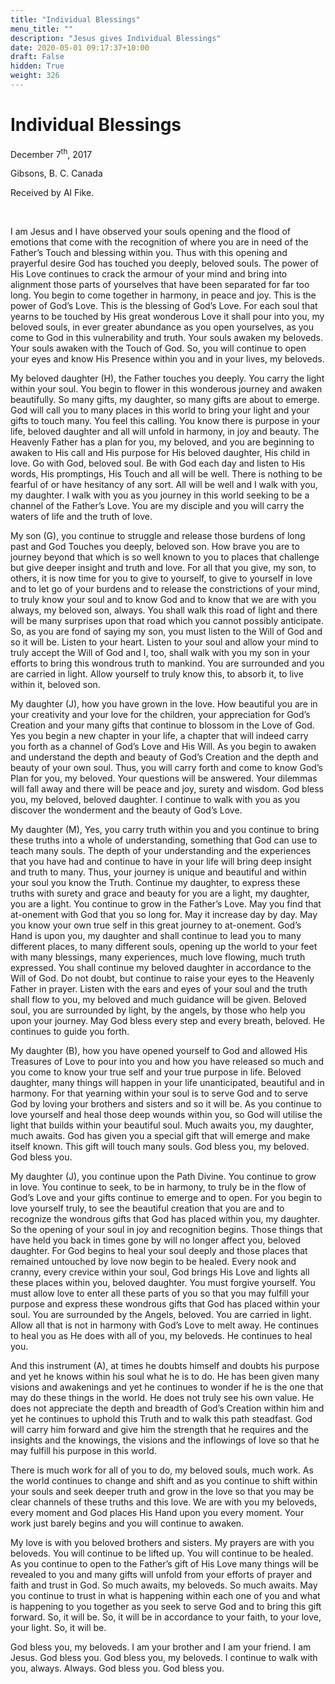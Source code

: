 ```yaml
---
title: "Individual Blessings"
menu_title: ""
description: "Jesus gives Individual Blessings"
date: 2020-05-01 09:17:37+10:00
draft: False
hidden: True
weight: 326
---
```

# Individual Blessings

December 7<sup>th</sup>, 2017

Gibsons, B. C. Canada

Received by Al Fike.

 

I am Jesus and I have observed your souls opening and the flood of emotions that come with the recognition of where you are in need of the Father’s Touch and blessing within you. Thus with this opening and prayerful desire God has touched you deeply, beloved souls. The power of His Love continues to crack the armour of your mind and bring into alignment those parts of yourselves that have been separated for far too long. You begin to come together in harmony, in peace and joy. This is the power of God’s Love. This is the blessing of God’s Love. For each soul that yearns to be touched by His great wonderous Love it shall pour into you, my beloved souls, in ever greater abundance as you open yourselves, as you come to God in this vulnerability and truth. Your souls awaken my beloveds. Your souls awaken with the Touch of God. So, you will continue to open your eyes and know His Presence within you and in your lives, my beloveds.

My beloved daughter (H), the Father touches you deeply. You carry the light within your soul. You begin to flower in this wonderous journey and awaken beautifully. So many gifts, my daughter, so many gifts are about to emerge. God will call you to many places in this world to bring your light and your gifts to touch many. You feel this calling. You know there is purpose in your life, beloved daughter and all will unfold in harmony, in joy and beauty. The Heavenly Father has a plan for you, my beloved, and you are beginning to awaken to His call and His purpose for His beloved daughter, His child in love. Go with God, beloved soul. Be with God each day and listen to His words, His promptings, His Touch and all will be well. There is nothing to be fearful of or have hesitancy of any sort. All will be well and I walk with you, my daughter. I walk with you as you journey in this world seeking to be a channel of the Father’s Love. You are my disciple and you will carry the waters of life and the truth of love.

My son (G), you continue to struggle and release those burdens of long past and God Touches you deeply, beloved son. How brave you are to journey beyond that which is so well known to you to places that challenge but give deeper insight and truth and love. For all that you give, my son, to others, it is now time for you to give to yourself, to give to yourself in love and to let go of your burdens and to release the constrictions of your mind, to truly know your soul and to know God and to know that we are with you always, my beloved son, always. You shall walk this road of light and there will be many surprises upon that road which you cannot possibly anticipate. So, as you are fond of saying my son, you must listen to the Will of God and so it will be. Listen to your heart. Listen to your soul and allow your mind to truly accept the Will of God and I, too, shall walk with you my son in your efforts to bring this wondrous truth to mankind. You are surrounded and you are carried in light. Allow yourself to truly know this, to absorb it, to live within it, beloved son.

My daughter (J), how you have grown in the love. How beautiful you are in your creativity and your love for the children, your appreciation for God’s Creation and your many gifts that continue to blossom in the Love of God. Yes you begin a new chapter in your life, a chapter that will indeed carry you forth as a channel of God’s Love and His Will. As you begin to awaken and understand the depth and beauty of God’s Creation and the depth and beauty of your own soul. Thus, you will carry forth and come to know God’s Plan for you, my beloved. Your questions will be answered. Your dilemmas will fall away and there will be peace and joy, surety and wisdom. God bless you, my beloved, beloved daughter. I continue to walk with you as you discover the wonderment and the beauty of God’s Love.

My daughter (M), Yes, you carry truth within you and you continue to bring these truths into a whole of understanding, something that God can use to teach many souls. The depth of your understanding and the experiences that you have had and continue to have in your life will bring deep insight and truth to many. Thus, your journey is unique and beautiful and within your soul you know the Truth. Continue my daughter, to express these truths with surety and grace and beauty for you are a light, my daughter, you are a light. You continue to grow in the Father’s Love. May you find that at-onement with God that you so long for. May it increase day by day. May you know your own true self in this great journey to at-onement. God’s Hand is upon you, my daughter and shall continue to lead you to many different places, to many different souls, opening up the world to your feet with many blessings, many experiences, much love flowing, much truth expressed. You shall continue my beloved daughter in accordance to the Will of God. Do not doubt, but continue to raise your eyes to the Heavenly Father in prayer. Listen with the ears and eyes of your soul and the truth shall flow to you, my beloved and much guidance will be given. Beloved soul, you are surrounded by light, by the angels, by those who help you upon your journey. May God bless every step and every breath, beloved. He continues to guide you forth.

My daughter (B), how you have opened yourself to God and allowed His Treasures of Love to pour into you and how you have released so much and you come to know your true self and your true purpose in life. Beloved daughter, many things will happen in your life unanticipated, beautiful and in harmony. For that yearning within your soul is to serve God and to serve God by loving your brothers and sisters and so it will be. As you continue to love yourself and heal those deep wounds within you, so God will utilise the light that builds within your beautiful soul. Much awaits you, my daughter, much awaits. God has given you a special gift that will emerge and make itself known. This gift will touch many souls. God bless you, my beloved. God bless you.

My daughter (J), you continue upon the Path Divine. You continue to grow in love. You continue to seek, to be in harmony, to truly be in the flow of God’s Love and your gifts continue to emerge and to open. For you begin to love yourself truly, to see the beautiful creation that you are and to recognize the wondrous gifts that God has placed within you, my daughter. So the opening of your soul in joy and recognition begins. Those things that have held you back in times gone by will no longer affect you, beloved daughter. For God begins to heal your soul deeply and those places that remained untouched by love now begin to be healed. Every nook and cranny, every crevice within your soul, God brings His Love and lights all these places within you, beloved daughter. You must forgive yourself. You must allow love to enter all these parts of you so that you may fulfill your purpose and express these wondrous gifts that God has placed within your soul. You are surrounded by the Angels, beloved. You are carried in light. Allow all that is not in harmony with God’s Love to melt away. He continues to heal you as He does with all of you, my beloveds. He continues to heal you.

And this instrument (A), at times he doubts himself and doubts his purpose and yet he knows within his soul what he is to do. He has been given many visions and awakenings and yet he continues to wonder if he is the one that may do these things in the world. He does not truly see his own value. He does not appreciate the depth and breadth of God’s Creation within him and yet he continues to uphold this Truth and to walk this path steadfast. God will carry him forward and give him the strength that he requires and the insights and the knowings, the visions and the inflowings of love so that he may fulfill his purpose in this world. 

There is much work for all of you to do, my beloved souls, much work. As the world continues to change and shift and as you continue to shift within your souls and seek deeper truth and grow in the love so that you may be clear channels of these truths and this love. We are with you my beloveds, every moment and God places His Hand upon you every moment. Your work just barely begins and you will continue to awaken. 

My love is with you beloved brothers and sisters. My prayers are with you beloveds. You will continue to be lifted up. You will continue to be healed. As you continue to open to the Father’s gift of His Love many things will be revealed to you and many gifts will unfold from your efforts of prayer and faith and trust in God. So much awaits, my beloveds. So much awaits. May you continue to trust in what is happening within each one of you and what is happening to you together as you seek to serve God and to bring this gift forward. So, it will be. So, it will be in accordance to your faith, to your love, your light. So, it will be.

God bless you, my beloveds. I am your brother and I am your friend. I am Jesus. God bless you. God bless you, my beloveds. I continue to walk with you, always. Always. God bless you. God bless you.
